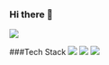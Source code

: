 ### Hi there 👋
  
<img src="https://img.shields.io/badge/쓰고자하는_텍스트-컬러코드?style=flat-square&logo=simpleicons에서_아이콘이름&logoColor=white"/></a>

###Tech Stack
<img src="https://img.shields.io/badge/C-DC143C?style=flat-square&logo=C&logoColor=white"/>     <img src="https://img.shields.io/badge/C%23-DC143C?style=flat-square&logo=Csharp&logoColor=white"/>    <img src="https://img.shields.io/badge/Python-DAA520?style=flat-square&logo=Python&logoColor=white"/></a>

<!--
**redmink/redmink** is a ✨ _special_ ✨ repository because its `README.md` (this file) appears on your GitHub profile.

Here are some ideas to get you started:

- 🔭 I’m currently working on ...
- 🌱 I’m currently learning ...
- 👯 I’m looking to collaborate on ...
- 🤔 I’m looking for help with ...
- 💬 Ask me about ...
- 📫 How to reach me: ...
- 😄 Pronouns: ...
- ⚡ Fun fact: ...
-->
